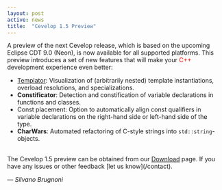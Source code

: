```yaml
---
layout: post
active: news
title:  "Cevelop 1.5 Preview"
---
```

A preview of the next Cevelop release, which is based on the upcoming Eclipse CDT 9.0 (Neon), is now available for all supported platforms. This preview introduces a set of new features that will make your <span style="color:red;">C++</span> development experience even better:

* <a href="/features/#templator">Templator</a>: Visualization of (arbitrarily nested) template instantiations, overload resolutions, and specializations.
* <strong>Constificator</strong>: Detection and constification of variable declarations in functions and classes.
* Const placement: Option to automatically align const qualifiers in variable declarations on the right-hand side or left-hand side of the type.
* <strong>CharWars</strong>: Automated refactoring of C-style strings into <code>std::string</code>-objects.

<br/>
The Cevelop 1.5 preview can be obtained from our <a href='/download/'>Download</a> page. If you have any issues or other feedback [let us know](/contact).

<p class="pull-right">
  <em>&mdash; Silvano Brugnoni</em>
</p>
